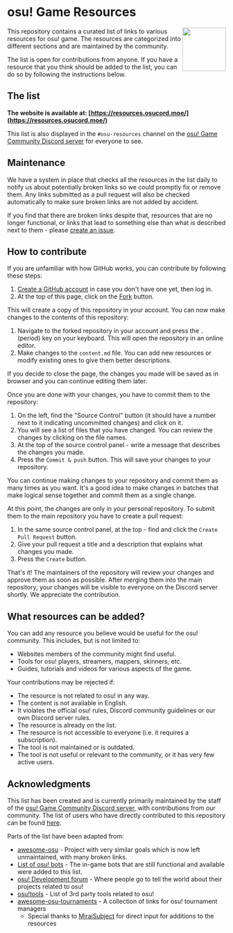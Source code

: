 # osu! Game Resources

<img align="right" width="100" height="100" src="./Website/public/logo.png">

This repository contains a curated list of links to various resources for osu! game. The resources are categorized into different sections and are maintained by the community.

The list is open for contributions from anyone. If you have a resource that you think should be added to the list, you can do so by following the instructions below.

## The list

**The website is available at: [https://resources.osucord.moe/](https://resources.osucord.moe/)**

This list is also displayed in the `#osu-resources` channel on the [osu! Game Community Discord server](https://discord.gg/osu) for everyone to see.

## Maintenance

We have a system in place that checks all the resources in the list daily to notify us about potentially broken links so we could promptly fix or remove them. Any links submitted as a pull request will also be checked automatically to make sure broken links are not added by accident.

If you find that there are broken links despite that, resources that are no longer functional, or links that lead to something else than what is described next to them - please [create an issue](https://github.com/osucord/resources/issues/new).

## How to contribute

If you are unfamiliar with how GitHub works, you can contribute by following these steps:

1. [Create a GitHub account](https://github.com/signup) in case you don't have one yet, then log in.
2. At the top of this page, click on the [Fork](https://github.com/osucord/resources/fork) button.

This will create a copy of this repository in your account. You can now make changes to the contents of this repository:

1. Navigate to the forked repository in your account and press the `.` (period) key on your keyboard. This will open the repository in an online editor.
2. Make changes to the `content.md` file. You can add new resources or modify existing ones to give them better descriptions.

If you decide to close the page, the changes you made will be saved as in browser and you can continue editing them later.

Once you are done with your changes, you have to commit them to the repository:

1. On the left, find the "Source Control" button (it should have a number next to it indicating uncommitted changes) and click on it.
2. You will see a list of files that you have changed. You can review the changes by clicking on the file names.
3. At the top of the source control panel - write a message that describes the changes you made.
4. Press the `Commit & push` button. This will save your changes to your repository.

You can continue making changes to your repository and commit them as many times as you want. It's a good idea to make changes in batches that make logical sense together and commit them as a single change.

At this point, the changes are only in your personal repository. To submit them to the main repository you have to create a pull request:

1. In the same source control panel, at the top - find and click the `Create Pull Request` button.
2. Give your pull request a title and a description that explains what changes you made.
3. Press the `Create` button.

That's it! The maintainers of the repository will review your changes and approve them as soon as possible. After merging them into the main repository, your changes will be visible to everyone on the Discord server shortly. We appreciate the contribution.

## What resources can be added?

You can add any resource you believe would be useful for the osu! community. This includes, but is not limited to:
- Websites members of the community might find useful.
- Tools for osu! players, streamers, mappers, skinners, etc.
- Guides, tutorials and videos for various aspects of the game.

Your contributions may be rejected if:
- The resource is not related to osu! in any way.
- The content is not available in English.
- It violates the official osu! rules, Discord community guidelines or our own Discord server rules.
- The resource is already on the list.
- The resource is not accessible to everyone (i.e. it requires a subscription).
- The tool is not maintained or is outdated.
- The tool is not useful or relevant to the community, or it has very few active users.

## Acknowledgments

This list has been created and is currently primarily maintained by the staff of the [osu! Game Community Discord server](https://discord.gg/osu), with contributions from our community. The list of users who have directly contributed to this repository can be found [here](https://github.com/osucord/resources/graphs/contributors).

Parts of the list have been adapted from:
- [awesome-osu](https://github.com/cl8n/awesome-osu/) - Project with very similar goals which is now left unmaintained, with many broken links.
- [List of osu! bots](https://osu.ppy.sh/community/forums/topics/1662993) - The in-game bots that are still functional and available were added to this list.
- [osu! Development forum](https://osu.ppy.sh/community/forums/2) - Where people go to tell the world about their projects related to osu!
- [osu!tools](https://osutools.com/) - List of 3rd party tools related to osu!
- [awesome-osu-tournaments](https://github.com/MiraiSubject/awesome-osu-tournaments) - A collection of links for osu! tournament managers
    - Special thanks to [MiraiSubject](https://github.com/MiraiSubject) for direct input for additions to the resources
